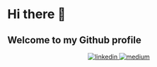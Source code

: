# Hi there 👋 
## Welcome to my Github profile 

<p align="center">
  <a href="https://www.linkedin.com/in/sulakshana-ranawake" target="_blank">
    <img src="https://img.icons8.com/color/96/000000/linkedin.png" alt="linkedin"/>
  </a>
  <a href="https://medium.com/@sula.ranawake" target="_blank">
    <img src="https://img.icons8.com/color/96/000000/medium-logo.png" alt="medium"/>
  </a>
</p>
